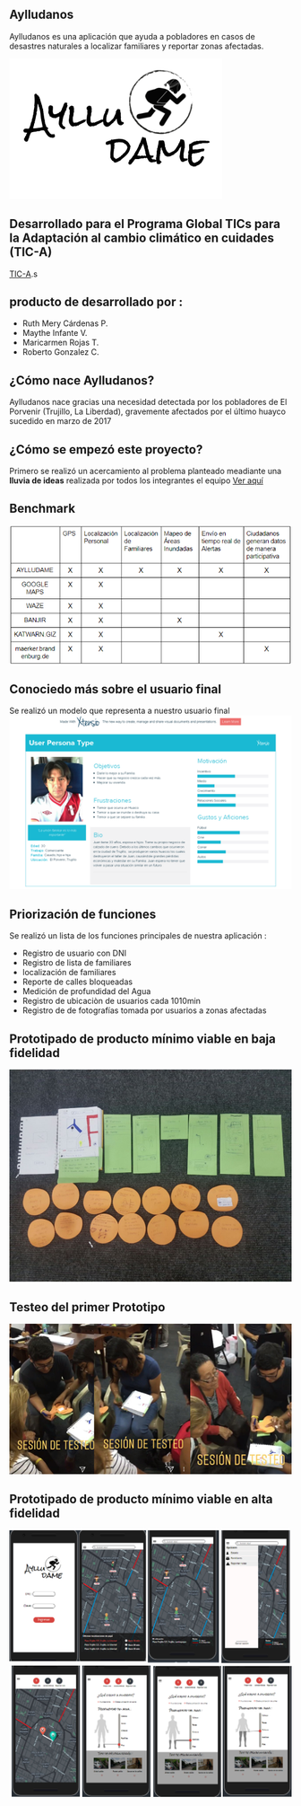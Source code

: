 ## Aylludanos

Aylludanos es una aplicación que ayuda a pobladores en casos de desastres naturales a localizar familiares y reportar zonas afectadas.

![screens](docs/logo0.png)

## Desarrollado para el Programa Global TICs para la Adaptación al cambio climático en cuidades (TIC-A)
[TIC-A](http://adaptaton18.pe/).s

## producto de desarrollado por :

- Ruth Mery Cárdenas P.
- Maythe Infante V.
- Maricarmen Rojas T.
- Roberto Gonzalez C.

## ¿Cómo nace Aylludanos?

Aylludanos nace gracias una necesidad detectada por los pobladores de El Porvenir (Trujillo, La Liberdad), gravemente afectados por el último huayco sucedido en marzo de 2017  

## ¿Cómo se empezó este proyecto?
 Primero se realizó un acercamiento al problema planteado meadiante una **lluvia de ideas** realizada por todos los integrantes el equipo [Ver aquí](https://realtimeboard.com/app/board/o9J_kz6g-dw=/l)
## Benchmark

 ![foto1](docs/Benchmark.png)

## Conociedo más sobre el usuario final

Se realizó un modelo que representa a nuestro usuario final
![foto1](docs/user.png)

## Priorización de funciones

Se realizó un lista de los funciones principales de nuestra aplicación :

 * Registro de usuario con DNI
 * Registro de lista de familiares
 * localización de familiares
 * Reporte de calles bloqueadas
 * Medición de profundidad del Agua
 * Registro de ubicaciòn de usuarios cada 1010min
 * Registro de de fotografías tomada por usuarios a zonas afectadas

## Prototipado de producto mínimo viable en baja fidelidad

![foto1](docs/proto-.jpeg)

## Testeo del primer Prototipo

![foto1](docs/testing1.png)

## Prototipado de producto mínimo viable en alta fidelidad

![foto1](docs/proto1.png)
![foto1](docs/proto2.png)
